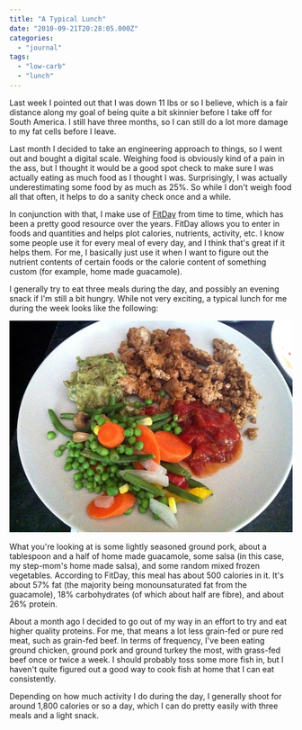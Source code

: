 ```yaml
---
title: "A Typical Lunch"
date: "2010-09-21T20:28:05.000Z"
categories: 
  - "journal"
tags: 
  - "low-carb"
  - "lunch"
---
```


Last week I pointed out that I was down 11 lbs or so I believe, which is a fair distance along my goal of being quite a bit skinnier before I take off for South America. I still have three months, so I can still do a lot more damage to my fat cells before I leave.

Last month I decided to take an engineering approach to things, so I went out and bought a digital scale. Weighing food is obviously kind of a pain in the ass, but I thought it would be a good spot check to make sure I was actually eating as much food as I thought I was. Surprisingly, I was actually underestimating some food by as much as 25%. So while I don't weigh food all that often, it helps to do a sanity check once and a while.

In conjunction with that, I make use of [FitDay](http://fitday.com) from time to time, which has been a pretty good resource over the years. FitDay allows you to enter in foods and quantities and helps plot calories, nutrients, activity, etc. I know some people use it for every meal of every day, and I think that's great if it helps them. For me, I basically just use it when I want to figure out the nutrient contents of certain foods or the calorie content of something custom (for example, home made guacamole).

I generally try to eat three meals during the day, and possibly an evening snack if I'm still a bit hungry. While not very exciting, a typical lunch for me during the week looks like the following:

![Typical Lunch](images/5012818020_832e3e1ccb_z.jpg)

What you're looking at is some lightly seasoned ground pork, about a tablespoon and a half of home made guacamole, some salsa (in this case, my step-mom's home made salsa), and some random mixed frozen vegetables. According to FitDay, this meal has about 500 calories in it. It's about 57% fat (the majority being monounsaturated fat from the guacamole), 18% carbohydrates (of which about half are fibre), and about 26% protein.

About a month ago I decided to go out of my way in an effort to try and eat higher quality proteins. For me, that means a lot less grain-fed or pure red meat, such as grain-fed beef. In terms of frequency, I've been eating ground chicken, ground pork and ground turkey the most, with grass-fed beef once or twice a week. I should probably toss some more fish in, but I haven't quite figured out a good way to cook fish at home that I can eat consistently.

Depending on how much activity I do during the day, I generally shoot for around 1,800 calories or so a day, which I can do pretty easily with three meals and a light snack.
